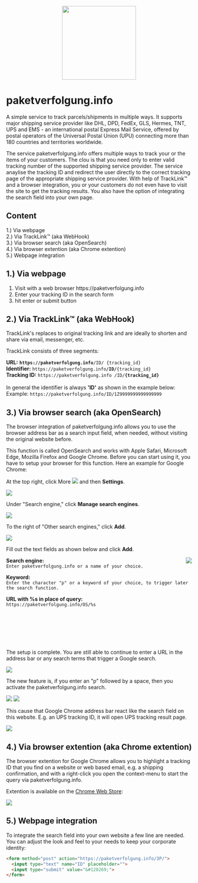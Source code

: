 <p align="center">
<a href="https://paketverfolgung.info"><img src="https://storage.googleapis.com/paketverfolgung-info/images/logos/paketverfolgung.info.gif" height="200"></a>
</p>

# paketverfolgung.info

A simple service to track parcels/shipments in multiple ways. It supports major shipping service provider like DHL, DPD, FedEx, GLS, Hermes, TNT, UPS and EMS - an international postal Express Mail Service, offered by postal operators of the Universal Postal Union (UPU) connecting more than 180 countries and territories worldwide.

The service paketverfolgung.info offers multiple ways to track your or the items of your customers. The clou is that you need only to enter valid tracking number of the supported shipping service provider. The service anaylise the tracking ID and redirect the user directly to the correct tracking page of the appropriate shipping service provider. With help of TrackLink&trade; and a browser integration, you or your customers do not even have to visit the site to get the tracking results. You also have the option of integrating the search field into your own page.

## Content

1.) Via webpage<br>
2.) Via TrackLink&trade; (aka WebHook)<br>
3.) Via browser search (aka OpenSearch)<br>
4.) Via browser extention (aka Chrome extention)<br>
5.) Webpage integration<br>



## 1.) Via webpage
<ol>
<li>Visit with a web browser https://paketverfolgung.info</li>
<li>Enter your tracking ID in the search form</li>
<li>hit enter or submit button</li>
</ol>

## 2.) Via TrackLink&trade; (aka WebHook)

TrackLink's replaces to original tracking link and are ideally to shorten and share via email, messenger, etc.

TrackLink consists of three segments:

**URL:** **`https://paketverfolgung.info`**`/ID/ {tracking_id}` <br>
**Identifier:** `https://paketverfolgung.info`**`/ID/`**`{tracking_id}` <br>
**Tracking ID:** `https://paketverfolgung.info /ID/`**`{tracking_id}`** <br><br>
In general the identifier is always **'ID'** as shown in the example below:<br>
Example: `https://paketverfolgung.info/ID/1Z9999999999999999`


## 3.) Via browser search (aka OpenSearch)

The browser integration of paketverfolgung.info allows you to use the browser address bar as a search input field, when needed, without visiting the original website before.

This function is called OpenSearch and works with Apple Safari, Microsoft Edge, Mozilla Firefox and Google Chrome. Before you can start using it, you have to setup your browser for this function. Here an example for Google Chrome:

At the top right, click More <img src="https://storage.googleapis.com/paketverfolgung-info/images/browser_integration/chrome/more.gif"> and then **Settings**.

<img src="https://storage.googleapis.com/paketverfolgung-info/images/browser_integration/chrome/google_chrome_settings.gif">

Under "Search engine," click **Manage search engines**.

<img src="https://storage.googleapis.com/paketverfolgung-info/images/browser_integration/chrome/manage_search_settings.gif">

To the right of "Other search engines," click **Add**.

<img src="https://storage.googleapis.com/paketverfolgung-info/images/browser_integration/chrome/search_engine_settings.gif">

Fill out the text fields as shown below and click **Add**.

<img src="https://storage.googleapis.com/paketverfolgung-info/images/browser_integration/chrome/edit_search_engine.gif" align="right">

**Search engine:**<br>
`Enter paketverfolgung.info or a name of your choice.`

**Keyword:**<br>
`Enter the character "p" or a keyword of your choice, to trigger later the search function.`

**URL with %s in place of query:**<br>
`https://paketverfolgung.info/OS/%s`

<br><br><br><br><br>

The setup is complete. You are still able to continue to enter a URL in the address bar or any search terms that trigger a Google search.

<img src="https://storage.googleapis.com/paketverfolgung-info/images/browser_integration/chrome/google_search_bar.gif">

The new feature is, if you enter an "p" followed by a space, then you activate the paketverfolgung.info search.

<img src="https://storage.googleapis.com/paketverfolgung-info/images/browser_integration/chrome/paketverfolgung.info_search_bar_1.gif">

<img src="https://storage.googleapis.com/paketverfolgung-info/images/browser_integration/chrome/paketverfolgung.info_search_bar_2.gif">

This cause that Google Chrome address bar react like the search field on this website. E.g. an UPS tracking ID, it will open UPS tracking result page.

<img src="https://storage.googleapis.com/paketverfolgung-info/images/browser_integration/chrome/paketverfolgung.info_search_bar_3.gif">

## 4.) Via browser extention (aka Chrome extention)

The browser extention for Google Chrome allows you to highlight a tracking ID that you find on a website or web based email, e.g. a shipping confirmation, and with a right-click you open the context-menu to start the query via paketverfolgung.info.

Extention is available on the <a href="https://chrome.google.com/webstore/detail/paketverfolgunginfo/dclheidopooiecbibklogmhknfakkpha">Chrome Web Store</a>:

<img src="https://storage.googleapis.com/paketverfolgung-info/images/browser_extension/chrome/chrome_gmail_shipping_confirmation.gif">

## 5.) Webpage integration

To integrate the search field into your own website a few line are needed. You can adjust the look and feel to your needs to keep your corporate identity:

```html
<form method="post" action="https://paketverfolgung.info/3P/">
  <input type="text" name="ID" placeholder="">
  <input type="submit" value="&#128269;">
</form>
```
